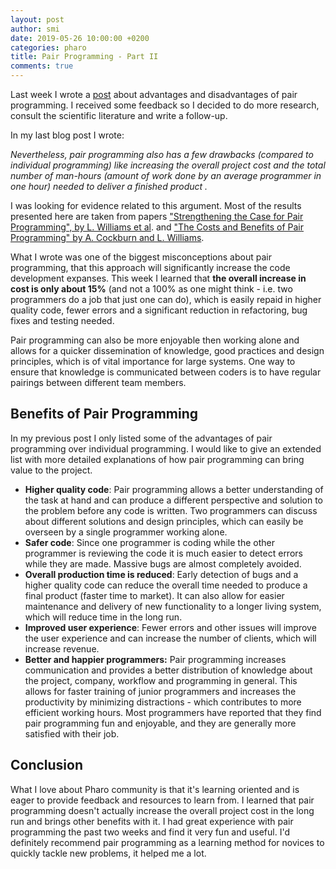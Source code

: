 ```yaml
---
layout: post
author: smi
date: 2019-05-26 10:00:00 +0200
categories: pharo
title: Pair Programming - Part II 
comments: true
---
```


Last week I wrote a [post](https://pharokeepers.github.io/pharo/2019/05/19/Smiljana-Week-2-Pair-Programming.html)  about advantages and disadvantages of pair programming. I received some feedback so I decided to do more research, consult the scientific literature and write a follow-up. 

In my last blog post I wrote:

 *Nevertheless, pair programming also has a few drawbacks (compared to individual programming) like increasing the overall project cost and the total number of man-hours (amount of work done by an average programmer in one hour) needed to deliver a finished product .*

I was looking for evidence related to this argument. Most of the results presented here are taken from papers ["Strengthening the Case for Pair Programming", by L. Williams et al](https://dl.acm.org/citation.cfm?id=626149&fbclid=IwAR220NQuFNx3sI3om0zl6Os5Fs-K65Rqfsyvs_qo0lRN_1-3UbOGAYVpsaM). and ["The Costs and Benefits of Pair Programming" by A. Cockburn and L. Williams](http://citeseerx.ist.psu.edu/viewdoc/summary?doi=10.1.1.26.9064).  

What I wrote was one of the biggest misconceptions about pair programming, that this approach will significantly increase the code development expanses. This week I learned that **the overall increase in cost is only about 15%** (and not a 100% as one might think - i.e. two programmers do a job that just one can do), which is easily repaid in higher quality code, fewer errors and a significant reduction in refactoring, bug fixes and testing needed.

Pair programming can also be more enjoyable then working alone and allows for a quicker dissemination of knowledge, good practices and design principles, which is of vital importance for large systems. One way to ensure that knowledge is communicated between coders is to have regular pairings between different team members. 

## Benefits of Pair Programming

In my previous post I only listed some of the advantages of pair programming over individual programming. I would like to give an extended list with more detailed explanations of how pair programming can bring value to the project.

- **Higher quality code**: Pair programming allows a better understanding of the task at hand and can produce a  different perspective and solution to the problem before any code is written. Two programmers can discuss about different solutions and design principles, which can easily be overseen by a single programmer working alone. 
- **Safer code**: Since one programmer is coding while the other programmer is reviewing the code it is much easier to detect errors while they are made. Massive bugs are almost completely avoided. 
- **Overall production time is reduced**:  Early detection of bugs and a higher quality code can reduce the overall time needed to produce a final product (faster time to market). It can also allow for easier maintenance and delivery of new functionality to a longer living system, which will reduce time in the long run. 
- **Improved user experience**: Fewer errors and other issues will improve the user experience and can increase the number of clients, which will increase revenue. 
- **Better and happier programmers:** Pair programming increases communication and provides a better distribution of knowledge about the project, company, workflow and programming in general. This allows for faster training of junior programmers and increases the productivity by minimizing distractions - which contributes to more efficient working hours. Most programmers have reported that they find pair programming fun and enjoyable, and they are generally more satisfied with their job. 

## Conclusion 

What I love about Pharo community is that it's learning oriented and is eager to provide feedback and resources to learn from. I learned that pair programming doesn't actually increase the overall project cost in the long run and brings other benefits with it. I had great experience with pair programming the past two weeks  and find it very fun and useful.  I'd definitely  recommend pair programming as a learning method for novices to quickly tackle new problems, it helped me a lot.

